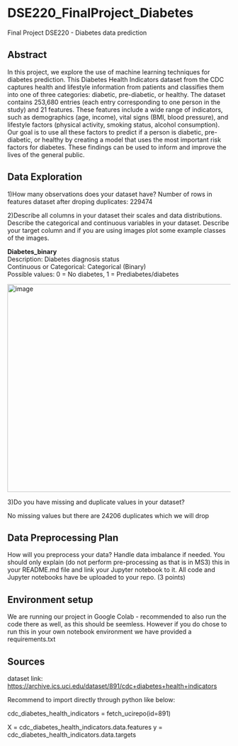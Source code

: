 # DSE220_FinalProject_Diabetes
Final Project DSE220 - Diabetes data prediction

## Abstract
In this project, we explore the use of machine learning techniques for diabetes prediction. This Diabetes Health Indicators dataset from the CDC captures health and lifestyle information from patients and classifies them into one of three categories: diabetic, pre-diabetic, or healthy. The dataset contains 253,680 entries (each entry corresponding to one person in the study) and 21 features. These features include a wide range of indicators, such as demographics (age, income), vital signs (BMI, blood pressure), and lifestyle factors (physical activity, smoking status, alcohol consumption). Our goal is to use all these factors to predict if a person is diabetic, pre-diabetic, or healthy by creating a model that uses the most important risk factors for diabetes. These findings can be used to inform and improve the lives of the general public.

## Data Exploration
1)How many observations does your dataset have?
Number of rows in features dataset after droping duplicates: 229474

2)Describe all columns in your dataset their scales and data distributions. Describe the categorical and continuous variables in your dataset. Describe your target column and if you are using images plot some example classes of the images.


**Diabetes_binary**  
    Description: Diabetes diagnosis status  
    Continuous or Categorical: Categorical (Binary)  
    Possible values: 0 = No diabetes, 1 = Prediabetes/diabetes

<img width="566" height="470" alt="image" src="https://github.com/user-attachments/assets/faeddaa9-9699-4704-a017-eb11433d7ee1" />









3)Do you have missing and duplicate values in your dataset?

No missing values but there are 24206 duplicates which we will drop


## Data Preprocessing Plan
How will you preprocess your data? Handle data imbalance if needed. You should only explain (do not perform pre-processing as that is in MS3) this in your README.md file and link your Jupyter notebook to it. All code and  Jupyter notebooks have be uploaded to your repo. (3 points)


## Environment setup
We are running our project in Google Colab - recommended to also run the code there as well, as this should be seemless. However if you do chose to run this in your own notebook environment we have provided a requirements.txt

## Sources
dataset link: 
https://archive.ics.uci.edu/dataset/891/cdc+diabetes+health+indicators

Recommend to import directly through python like below:

cdc_diabetes_health_indicators = fetch_ucirepo(id=891)

X = cdc_diabetes_health_indicators.data.features
y = cdc_diabetes_health_indicators.data.targets
